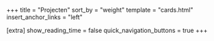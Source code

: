 +++
title = "Projecten"
sort_by = "weight"
template = "cards.html"
insert_anchor_links = "left"

[extra]
show_reading_time = false
quick_navigation_buttons = true
+++
